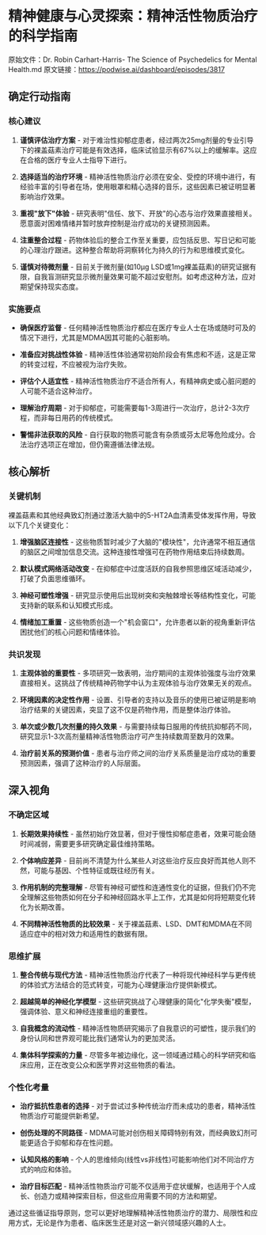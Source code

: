 # 精神健康与心灵探索：精神活性物质治疗的科学指南

原始文件：Dr. Robin Carhart-Harris- The Science of Psychedelics for Mental Health.md
原文链接：https://podwise.ai/dashboard/episodes/3817

## 确定行动指南

### 核心建议

1. **谨慎评估治疗方案** - 对于难治性抑郁症患者，经过两次25mg剂量的专业引导下的裸盖菇素治疗可能是有效选择，临床试验显示有67%以上的缓解率。这应在合格的医疗专业人士指导下进行。

2. **选择适当的治疗环境** - 精神活性物质治疗必须在安全、受控的环境中进行，有经验丰富的引导者在场，使用眼罩和精心选择的音乐，这些因素已被证明显著影响治疗效果。

3. **重视"放下"体验** - 研究表明"信任、放下、开放"的心态与治疗效果直接相关。愿意面对困难情绪并暂时放弃控制是治疗成功的关键预测因素。

4. **注重整合过程** - 药物体验后的整合工作至关重要，应包括反思、写日记和可能的心理治疗跟进。这种整合帮助将洞察转化为持久的行为和思维模式变化。

5. **谨慎对待微剂量** - 目前关于微剂量(如10μg LSD或1mg裸盖菇素)的研究证据有限，自我盲测研究显示微剂量效果可能不超过安慰剂。如考虑这种方法，应对期望保持现实态度。

### 实施要点

- **确保医疗监督** - 任何精神活性物质治疗都应在医疗专业人士在场或随时可及的情况下进行，尤其是MDMA因其可能的心脏影响。

- **准备应对挑战性体验** - 精神活性体验通常初始阶段会有焦虑和不适，这是正常的转变过程，不应被视为治疗失败。

- **评估个人适宜性** - 精神活性物质治疗不适合所有人，有精神病史或心脏问题的人可能不适合这种治疗。

- **理解治疗周期** - 对于抑郁症，可能需要每1-3周进行一次治疗，总计2-3次疗程，而非每日用药的传统模式。

- **警惕非法获取的风险** - 自行获取的物质可能含有杂质或芬太尼等危险成分。合法治疗选项正在增加，但仍需遵循法律法规。

## 核心解析

### 关键机制

裸盖菇素和其他经典致幻剂通过激活大脑中的5-HT2A血清素受体发挥作用，导致以下几个关键变化：

1. **增强脑区连接性** - 这些物质暂时减少了大脑的"模块性"，允许通常不相互通信的脑区之间增加信息交流。这种连接性增强可在药物作用结束后持续数周。

2. **默认模式网络活动改变** - 在抑郁症中过度活跃的自我参照思维区域活动减少，打破了负面思维循环。

3. **神经可塑性增强** - 研究显示使用后出现树突和突触棘增长等结构性变化，可能支持新的联系和认知模式形成。

4. **情绪加工重置** - 这些物质创造一个"机会窗口"，允许患者以新的视角重新评估困扰他们的核心问题和情绪体验。

### 共识发现

1. **主观体验的重要性** - 多项研究一致表明，治疗期间的主观体验强度与治疗效果直接相关。这挑战了传统精神药物学中认为主观体验与治疗效果无关的观点。

2. **环境因素的决定性作用** - 设置、引导者的支持以及音乐的使用已被证明是影响治疗结果的关键因素，突显了这不仅是药物作用，而是整体治疗体验。

3. **单次或少数几次剂量的持久效果** - 与需要持续每日服用的传统抗抑郁药不同，研究显示1-3次高剂量精神活性物质治疗可产生持续数周至数月的效果。

4. **治疗前关系的预测价值** - 患者与治疗师之间的治疗关系质量是治疗成功的重要预测因素，强调了这种治疗的人际层面。

## 深入视角

### 不确定区域

1. **长期效果持续性** - 虽然初始疗效显著，但对于慢性抑郁症患者，效果可能会随时间减弱，需要更多研究确定最佳维持策略。

2. **个体响应差异** - 目前尚不清楚为什么某些人对这些治疗反应良好而其他人则不然，可能与基因、个性特征或既往经历有关。

3. **作用机制的完整理解** - 尽管有神经可塑性和连通性变化的证据，但我们仍不完全理解这些物质如何在分子和神经回路水平上工作，尤其是如何将短期变化转化为长期改善。

4. **不同精神活性物质的比较效果** - 关于裸盖菇素、LSD、DMT和MDMA在不同适应症中的相对效力和适用性的数据有限。

### 思维扩展

1. **整合传统与现代方法** - 精神活性物质治疗代表了一种将现代神经科学与更传统的体验式方法结合的范式转变，可能为心理健康治疗提供新模式。

2. **超越简单的神经化学模型** - 这些研究挑战了心理健康的简化"化学失衡"模型，强调体验、意义和神经连接重组的重要性。

3. **自我概念的流动性** - 精神活性物质研究揭示了自我意识的可塑性，提示我们的身份认同和世界观可能比我们通常认为的更加灵活。

4. **集体科学探索的力量** - 尽管多年被边缘化，这一领域通过精心的科学研究和临床应用，正在改变公众和医学界对这些物质的看法。

### 个性化考量

- **治疗抵抗性患者的选择** - 对于尝试过多种传统治疗而未成功的患者，精神活性物质治疗可能提供新希望。

- **创伤处理的不同路径** - MDMA可能对创伤相关障碍特别有效，而经典致幻剂可能更适合于抑郁和存在性问题。

- **认知风格的影响** - 个人的思维倾向(线性vs非线性)可能影响他们对不同治疗方式的响应和体验。

- **治疗目标匹配** - 精神活性物质治疗可能不仅适用于症状缓解，也适用于个人成长、创造力或精神探索目标，但这些应用需要不同的方法和期望。

通过这些循证指导原则，您可以更好地理解精神活性物质治疗的潜力、局限性和应用方式，无论是作为患者、临床医生还是对这一新兴领域感兴趣的人士。
